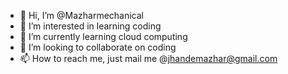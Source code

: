 - 👋 Hi, I’m @Mazharmechanical
- 👀 I’m interested in learning coding 
- 🌱 I’m currently learning cloud computing 
- 💞️ I’m looking to collaborate on coding
- 📫 How to reach me, just mail me @jhandemazhar@gmail.com

<!---
Mazharmechanical/Mazharmechanical is a ✨ special ✨ repository because its `README.md` (this file) appears on your GitHub profile.
You can click the Preview link to take a look at your changes.
--->
